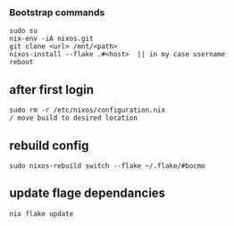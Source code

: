 ### Bootstrap commands

    sudo su
    nix-env -iA nixos.git
    git clone <url> /mnt/<path>
    nixos-install --flake .#<host>  || in my case username
    reboot

## after first login 
    sudo rm -r /etc/nixos/configuration.nix
    / move build to desired location

## rebuild config
    sudo nixos-rebuild switch --flake ~/.flake/#bocmo

## update flage dependancies
    nix flake update

